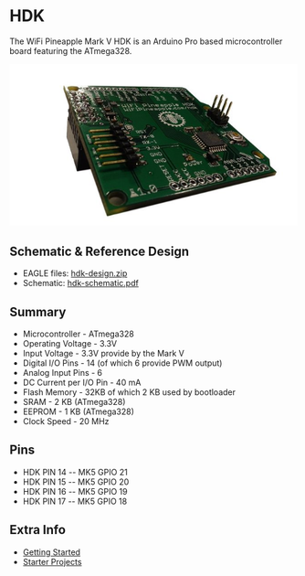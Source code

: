 # HDK



The WiFi Pineapple Mark V HDK is an Arduino Pro based microcontroller board featuring the ATmega328.

![](imgs/hdk.jpg)

## Schematic & Reference Design

  + EAGLE files: [hdk-design.zip](https://www.dropbox.com/s/3zg4lpdo9q3xkql/hdk-reference-design.zip?dl=1)
  + Schematic: [hdk-schematic.pdf](https://www.dropbox.com/s/3ywjpkft82bi5nq/hdk-schematic.pdf?dl=1)

## Summary

  + Microcontroller - ATmega328
  + Operating Voltage - 3.3V
  + Input Voltage - 3.3V provide by the Mark V
  + Digital I/O Pins - 14 (of which 6 provide PWM output)
  + Analog Input Pins - 6
  + DC Current per I/O Pin - 40 mA
  + Flash Memory - 32KB of which 2 KB used by bootloader
  + SRAM - 2 KB (ATmega328)
  + EEPROM - 1 KB (ATmega328)
  + Clock Speed - 20 MHz

## Pins
  + HDK PIN 14 -- MK5 GPIO 21
  + HDK PIN 15 -- MK5 GPIO 20
  + HDK PIN 16 -- MK5 GPIO 19
  + HDK PIN 17 -- MK5 GPIO 18

## Extra Info

  + [Getting Started](hdk/getting_started.md)
  + [Starter Projects](hdk/projects.md)
